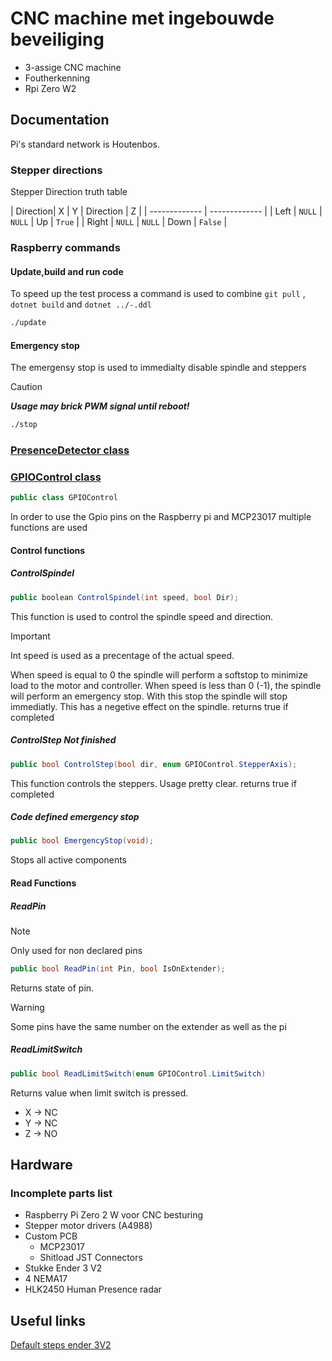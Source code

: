 # CNC machine met ingebouwde beveiliging

- 3-assige CNC machine
- Foutherkenning
- Rpi Zero W2

## Documentation

Pi's standard network is Houtenbos.

### Stepper directions

Stepper Direction truth table

| Direction| X | Y | Direction | Z |
| ------------- | ------------- |
| Left | `NULL` | `NULL` | Up |  `True` |
| Right | `NULL` | `NULL` | Down | `False` |

### Raspberry commands

#### Update,build and run code

To speed up the test process a command is used to combine ``` git pull ``` , ``` dotnet build ``` and ``` dotnet ../-.ddl ```

```bash
./update
```

#### Emergency stop

The emergensy stop is used to immedialty disable spindle and steppers
> [!CAUTION]
> _**Usage may brick PWM signal until reboot!**_

```bash
./stop
```

### [PresenceDetector class](Code/CNC_Interpreter_V2/PresenceDetector.cs)

### [GPIOControl class](Code/CNC_Interpreter_V2/GPIOControl.cs)

```C#
public class GPIOControl
```

In order to use the Gpio pins on the Raspberry pi and MCP23017 multiple functions are used

#### Control functions

##### ControlSpindel

```C#
public boolean ControlSpindel(int speed, bool Dir);
```

This function is used to control the spindle speed and direction.

> [!IMPORTANT]
> Int speed is used as a precentage of the actual speed.

When speed is equal to 0 the spindle will perform a softstop to minimize load to the motor and controller.
When speed is less than 0 (-1), the spindle will perform an emergency stop. With this stop the spindle will stop immediatly. This has a negetive effect on the spindle.
returns true if completed

##### ControlStep _**Not finished**_

```C#
public bool ControlStep(bool dir, enum GPIOControl.StepperAxis);
```

This function controls the steppers. Usage pretty clear.
returns true if completed

##### Code defined emergency stop

```C#
public bool EmergencyStop(void);
```

Stops all active components

#### Read Functions

##### ReadPin

> [!NOTE]
> Only used for non declared pins

```C#
public bool ReadPin(int Pin, bool IsOnExtender);
```

Returns state of pin.

> [!WARNING]
> Some pins have the same number on the extender as well as the pi

##### ReadLimitSwitch

```C#
public bool ReadLimitSwitch(enum GPIOControl.LimitSwitch)
```

Returns value when limit switch is pressed.

- X -> NC
- Y -> NC
- Z -> NO

## Hardware

### Incomplete parts list

- Raspberry Pi Zero 2 W voor CNC besturing
- Stepper motor drivers (A4988)
- Custom PCB
  - MCP23017
  - Shitload JST Connectors
- Stukke Ender 3 V2
- 4 NEMA17
- HLK2450 Human Presence radar

## Useful links

[Default steps ender 3V2](https://www.reddit.com/r/ender3/comments/glbx8b/what_are_the_default_steps_per_mm_on_the_ender_3/)
